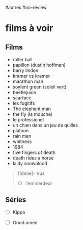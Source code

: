 #autres #no-review 
# films à voir

## Films

 - roller ball
 - papillon (dustin hoffman)
 - barry lindon
 - kramer vs kramer
 - marathon man
 - soylent green (soleil vert)
 - beetlejuice
 - scarface
 - les fugitifs
 - The elephant man
 - the fly (la mouche)
 - le professionel
 - un chien dans un jeu de quilles
 - platoon
 - rain man
 - whitness
 - 1984
 - five fingers of death
 - death rides a horse
 - laidy snowblood

> [!done]- Vus
> - [ ] l'emmerdeur

## Séries

 - [ ] Kippo
 - [ ] Good omen


